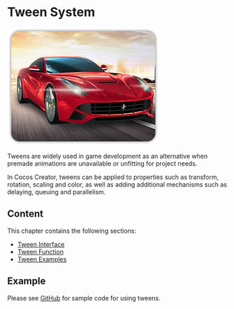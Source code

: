 # Tween System

![tween-index.png](img/homeImgGame.png)

Tweens are widely used in game development as an alternative when premade animations are unavailable or unfitting for project needs.

In Cocos Creator, tweens can be applied to properties such as transform, rotation, scaling and color, as well as adding additional mechanisms such as delaying, queuing and parallelism.

## Content

This chapter contains the following sections:

- [Tween Interface](./tween-interface.md)
- [Tween Function](./tween-function.md)
- [Tween Examples](./tween-example.md)

## Example

Please see [GitHub](https://github.com/cocos/cocos-test-projects/tree/v3.8.5/assets/cases/tween) for sample code for using tweens.
